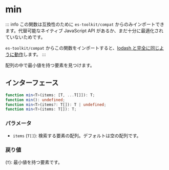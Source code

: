 # min

::: info
この関数は互換性のために `es-toolkit/compat` からのみインポートできます。代替可能なネイティブ JavaScript API があるか、まだ十分に最適化されていないためです。

`es-toolkit/compat` からこの関数をインポートすると、[lodash と完全に同じように動作](../../../compatibility.md)します。
:::

配列の中で最小値を持つ要素を見つけます。

## インターフェース

```typescript
function min<T>(items: [T, ...T[]]): T;
function min(): undefined;
function min<T>(items?: T[]): T | undefined;
function min<T>(items: T[]): T;
```

### パラメータ

- `items` (`T[]`): 検索する要素の配列。デフォルトは空の配列です。

### 戻り値

(`T`): 最小値を持つ要素です。
